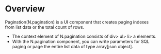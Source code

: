 Overview
===

Pagination(N.pagination) is a UI component that creates paging indexes from list data or the total count of rows.

 * The context element of N.pagination consists of div> ul> li> a elements.
 * With the N.pagination component, you can write parameters for SQL paging or page the entire list data of type array[json object].
